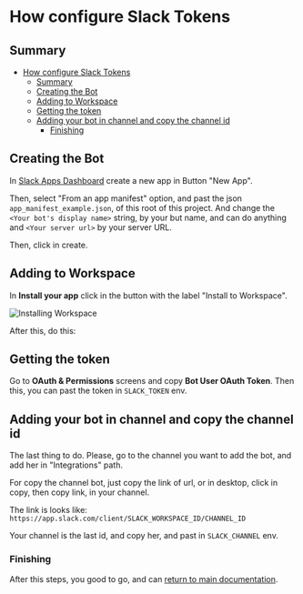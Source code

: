 # How configure Slack Tokens

## Summary

- [How configure Slack Tokens](#how-configure-slack-tokens)
  - [Summary](#summary)
  - [Creating the Bot](#creating-the-bot)
  - [Adding to Workspace](#adding-to-workspace)
  - [Getting the token](#getting-the-token)
  - [Adding your bot in channel and copy the channel id](#adding-your-bot-in-channel-and-copy-the-channel-id)
    - [Finishing](#finishing)

## Creating the Bot

In [Slack Apps Dashboard](https://api.slack.com/apps) create a new app in Button "New App".

Then, select "From an app manifest" option, and past the json `app_manifest_example.json`, of this root of this project. And change the `<Your bot's display name>` string, by your but name, and can do anything and `<Your server url>` by your server URL.

Then, click in create.

## Adding to Workspace

In **Install your app** click in the button with the label "Install to Workspace".

![Installing Workspace](../assets/images/install_workspace.png)

After this, do this:

## Getting the token

Go to **OAuth & Permissions** screens and copy **Bot User OAuth Token**. Then this, you can past the token in `SLACK_TOKEN` env.

## Adding your bot in channel and copy the channel id

The last thing to do. Please, go to the channel you want to add the bot, and add her in "Integrations" path.

For copy the channel bot, just copy the link of url, or in desktop, click in copy, then copy link, in your channel.

The link is looks like: `https://app.slack.com/client/SLACK_WORKSPACE_ID/CHANNEL_ID`

Your channel is the last id, and copy her, and past in `SLACK_CHANNEL` env.

### Finishing

After this steps, you good to go, and can [return to main documentation](https://github.com/diogocezar/pizzaiolo/blob/main/README.md).
